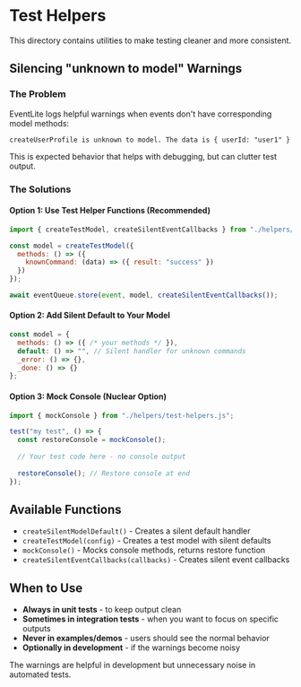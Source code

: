 # Test Helpers

This directory contains utilities to make testing cleaner and more consistent.

## Silencing "unknown to model" Warnings

### The Problem
EventLite logs helpful warnings when events don't have corresponding model methods:
```
createUserProfile is unknown to model. The data is { userId: "user1" }
```

This is expected behavior that helps with debugging, but can clutter test output.

### The Solutions

#### Option 1: Use Test Helper Functions (Recommended)
```javascript
import { createTestModel, createSilentEventCallbacks } from "./helpers/test-helpers.js";

const model = createTestModel({
  methods: () => ({
    knownCommand: (data) => ({ result: "success" })
  })
});

await eventQueue.store(event, model, createSilentEventCallbacks());
```

#### Option 2: Add Silent Default to Your Model
```javascript
const model = {
  methods: () => ({ /* your methods */ }),
  default: () => "", // Silent handler for unknown commands
  _error: () => {},
  _done: () => {}
};
```

#### Option 3: Mock Console (Nuclear Option)
```javascript
import { mockConsole } from "./helpers/test-helpers.js";

test("my test", () => {
  const restoreConsole = mockConsole();
  
  // Your test code here - no console output
  
  restoreConsole(); // Restore console at end
});
```

## Available Functions

- `createSilentModelDefault()` - Creates a silent default handler
- `createTestModel(config)` - Creates a test model with silent defaults
- `mockConsole()` - Mocks console methods, returns restore function
- `createSilentEventCallbacks(callbacks)` - Creates silent event callbacks

## When to Use

- **Always in unit tests** - to keep output clean
- **Sometimes in integration tests** - when you want to focus on specific outputs
- **Never in examples/demos** - users should see the normal behavior
- **Optionally in development** - if the warnings become noisy

The warnings are helpful in development but unnecessary noise in automated tests.